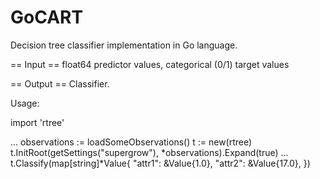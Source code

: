 # GoCART
Decision tree classifier implementation in Go language.

== Input == 
float64 predictor values, categorical (0/1) target values

== Output == 
Classifier.

Usage:

import 'rtree'

...
observations := loadSomeObservations()
t := new(rtree)
t.InitRoot(getSettings("supergrow"), *observations).Expand(true)
...
t.Classify(map[string]*Value{ 
	"attr1": &Value{1.0},
	"attr2": &Value{17.0},
})